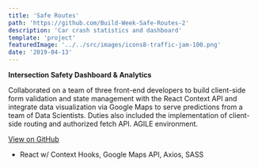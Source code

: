 ```yaml
---
title: 'Safe Routes'
path: 'https://github.com/Build-Week-Safe-Routes-2'
description: 'Car crash statistics and dashboard'
template: 'project'
featuredImage: '../../src/images/icons8-traffic-jam-100.png'
date: '2019-04-13'
---
```


<b>Intersection Safety Dashboard & Analytics</b>

Collaborated on a team of three front-end developers to build client-side form validation and state management with the React Context API and integrate data visualization via Google Maps to serve predictions from a team of Data Scientists. Duties also included the implementation of client-side routing and authorized fetch API. AGILE environment.

[View on GitHub][1]

- React w/ Context Hooks, Google Maps API, Axios, SASS

[1]: https://github.com/Build-Week-Safe-Routes-2
